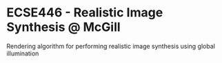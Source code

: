 # ECSE446 - Realistic Image Synthesis @ McGill
Rendering algorithm for performing realistic image synthesis using global illumination
